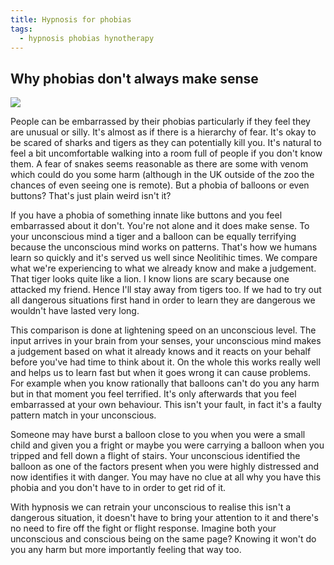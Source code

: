 ```yaml
---
title: Hypnosis for phobias
tags:
  - hypnosis phobias hynotherapy
---
```

## Why phobias don't always make sense

![](/uploads/womanwithmassivesecondhead.jpg)

People can be embarrassed by their phobias particularly if they feel they are unusual or silly. It's almost as if there is a hierarchy of fear. It's okay to be scared of sharks and tigers as they can potentially kill you. It's natural to feel a bit uncomfortable walking into a room full of people if you don't know them. A fear of snakes seems reasonable as there are some with venom which could do you some harm (although in the UK outside of the zoo the chances of even seeing one is remote). But a phobia of balloons or even buttons? That's just plain weird isn't it?

If you have a phobia of something innate like buttons and you feel embarrassed about it don't. You're not alone and it does make sense. To your unconscious mind a tiger and a balloon can be equally terrifying because the unconscious mind works on patterns. That's how we humans learn so quickly and it's served us well since Neolitihic times. We compare what we're experiencing to what we already know and make a judgement. That tiger looks quite like a lion. I know lions are scary because one attacked my friend. Hence I'll stay away from tigers too. If we had to try out all dangerous situations first hand in order to learn they are dangerous we wouldn't have lasted very long. 

This comparison is done at lightening speed on an unconscious level. The input arrives in your brain from your senses, your unconscious mind makes a judgement based on what it already knows and it reacts on your behalf before you've had time to think about it. On the whole this works really well and helps us to learn fast but when it goes wrong it can cause problems. For example when you know rationally that balloons can't do you any harm but in that moment you feel terrified. It's only afterwards that you feel embarrassed at your own behaviour. This isn't your fault, in fact it's a faulty pattern match in your unconscious.

Someone may have burst a balloon close to you when you were a small child and given you a fright or maybe you were carrying a balloon when you tripped and fell down a flight of stairs. Your unconscious identified the balloon as one of the factors present when you were highly distressed and now identifies it with danger. You may have no clue at all why you have this phobia and you don't have to in order to get rid of it. 

With hypnosis we can retrain your unconscious to realise this isn't a dangerous situation, it doesn't have to bring  your attention to it and there's no need to fire off the fight or flight response. Imagine both your unconscious and conscious being on the same page? Knowing it won't do you any harm but more importantly feeling that way too.
